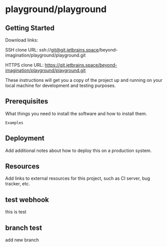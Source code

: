# playground/playground



## Getting Started

Download links:

SSH clone URL: ssh://git@git.jetbrains.space/beyond-imagination/playground/playground.git

HTTPS clone URL: https://git.jetbrains.space/beyond-imagination/playground/playground.git



These instructions will get you a copy of the project up and running on your local machine for development and testing purposes.

## Prerequisites

What things you need to install the software and how to install them.

```
Examples
```

## Deployment

Add additional notes about how to deploy this on a production system.

## Resources

Add links to external resources for this project, such as CI server, bug tracker, etc.

## test webhook
this is test

## branch test
add new branch